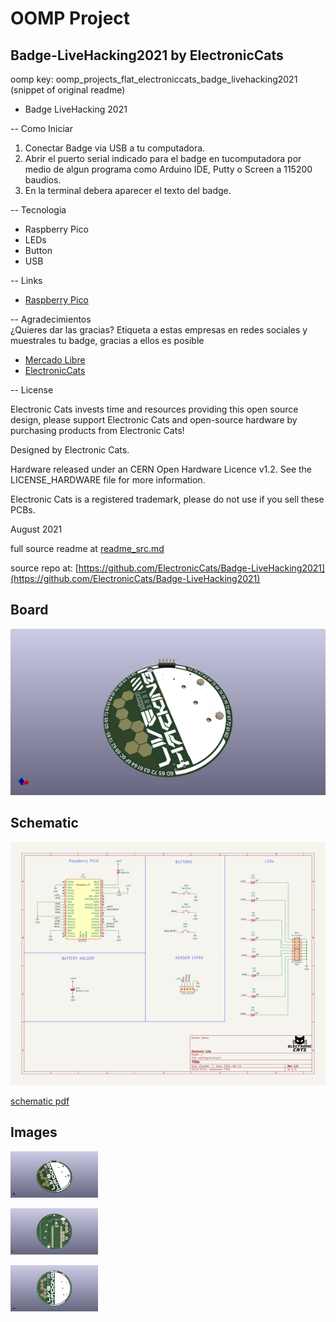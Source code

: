 # OOMP Project  
## Badge-LiveHacking2021  by ElectronicCats  
  
oomp key: oomp_projects_flat_electroniccats_badge_livehacking2021  
(snippet of original readme)  
  
- Badge LiveHacking 2021  
  
-- Como Iniciar  
  
1. Conectar Badge via USB a tu computadora.  
2. Abrir el puerto serial indicado para el badge en tucomputadora por medio de algun programa como Arduino IDE, Putty o Screen a 115200 baudios.  
3. En la terminal debera aparecer el texto del badge.  
  
-- Tecnologia  
  
- Raspberry Pico  
- LEDs  
- Button  
- USB  
  
-- Links  
  
- [Raspberry Pico](https://www.raspberrypi.org/products/raspberry-pi-pico/)  
  
-- Agradecimientos  
¿Quieres dar las gracias? Etiqueta a estas empresas en redes sociales y muestrales tu badge, gracias a ellos es posible  
  
- [Mercado Libre](https://www.mercadolibre.com.mx/)  
- [ElectronicCats](https://electroniccats.com/)  
  
-- License  
  
Electronic Cats invests time and resources providing this open source design, please support Electronic Cats and open-source hardware by purchasing products from Electronic Cats!  
  
Designed by Electronic Cats.  
  
Hardware released under an CERN Open Hardware Licence v1.2. See the LICENSE_HARDWARE file for more information.  
  
Electronic Cats is a registered trademark, please do not use if you sell these PCBs.  
  
August 2021  
  
  full source readme at [readme_src.md](readme_src.md)  
  
source repo at: [https://github.com/ElectronicCats/Badge-LiveHacking2021](https://github.com/ElectronicCats/Badge-LiveHacking2021)  
## Board  
  
[![working_3d.png](working_3d_600.png)](working_3d.png)  
## Schematic  
  
[![working_schematic.png](working_schematic_600.png)](working_schematic.png)  
  
[schematic pdf](working_schematic.pdf)  
## Images  
  
[![working_3d.png](working_3d_140.png)](working_3d.png)  
  
[![working_3d_back.png](working_3d_back_140.png)](working_3d_back.png)  
  
[![working_3d_front.png](working_3d_front_140.png)](working_3d_front.png)  
